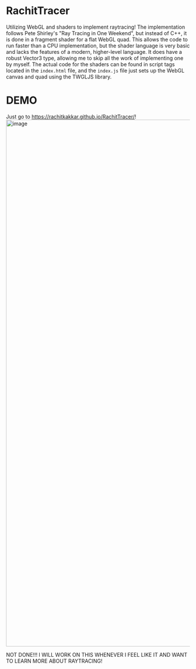 # RachitTracer
Utilizing WebGL and shaders to implement raytracing! The implementation follows Pete Shirley's "Ray Tracing in One Weekend", but instead of C++, it is done in a fragment shader for a flat WebGL quad. This allows the code to run faster than a CPU implementation, but the shader language is very basic and lacks the features of a modern, higher-level language. It does have a robust Vector3 type, allowing me to skip all the work of implementing one by myself. The actual code for the shaders can be found in script tags located in the `index.html` file, and the `index.js` file just sets up the WebGL canvas and quad using the TWGLJS library.

# DEMO
Just go to https://rachitkakkar.github.io/RachitTracer/!
<img width="1440" alt="image" src="https://user-images.githubusercontent.com/71226802/168884965-8c784d4c-a1f6-4b9a-8c32-fc2d8c3b3954.png">

NOT DONE!!! I WILL WORK ON THIS WHENEVER I FEEL LIKE IT AND WANT TO LEARN MORE ABOUT RAYTRACING!
